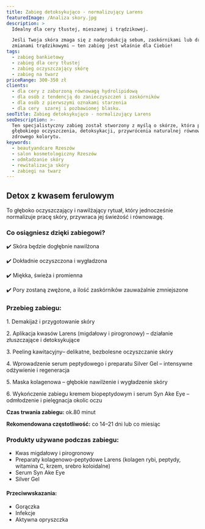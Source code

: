 ```yaml
---
title: Zabieg detoksykująco - normalizujący Larens
featuredImage: /Analiza skory.jpg
description: >
  Idealny dla cery tłustej, mieszanej i trądzikowej.

  Jeśli Twoja skóra zmaga się z nadprodukcją sebum, zaskórnikami lub drobnymi
  zmianami trądzikowymi — ten zabieg jest właśnie dla Ciebie!  
tags:
  - zabieg bankietowy
  - zabieg dla cery tłustej
  - zabieg oczyszczający skórę
  - zabieg na twarz
priceRange: 300-350 zł
clients:
  - dla cery z zaburzoną równowagą hydrolipidową
  - dla osób z tendencją do zanieczyszczeń i zaskórników
  - dla osób z pierwszymi oznakami starzenia
  - dla cery  szarej i pozbawionej blasku.
seoTitle: Zabieg detoksykująco - normalizujący Larens
seoDescription: >-
  Ten specjalistyczny zabieg został stworzony z myślą o skórze, która potrzebuje
  głębokiego oczyszczenia, detoksykacji, przywrócenia naturalnej równowagi i
  zdrowego kolorytu.
keywords:
  - beautyandcare Rzeszów
  - salon kosmetologiczny Rzeszów
  - odmładzanie skóry
  - rewitalizacja skóry
  - zabiegi na twarz
---
```


## Detox z kwasem ferulowym

To głęboko oczyszczający i nawilżający rytuał, który jednocześnie normalizuje pracę skóry, przywraca jej świeżość i równowagę.

### Co osiągniesz dzięki zabiegowi?

✔️ Skóra będzie dogłębnie nawilżona

✔️ Dokładnie oczyszczona i wygładzona

✔️ Miękka, świeża i promienna

✔️ Pory zostaną zwężone, a ilość zaskórników zauważalnie zmniejszone

### Przebieg zabiegu:

1\. Demakijaż i przygotowanie skóry

2\. Aplikacja kwasów Larens (migdałowy i pirogronowy) – działanie złuszczające i detoksykujące

3\. Peeling kawitacyjny– delikatne, bezbolesne oczyszczanie skóry

4\. Wprowadzenie serum peptydowego i preparatu Silver Gel – intensywne odżywienie i regeneracja

5\. Maska kolagenowa – głębokie nawilżenie i wygładzenie skóry

6\. Wykończenie zabiegu kremem biopeptydowym i serum Syn Ake Eye – odmłodzenie i pielęgnacja okolic oczu

**Czas trwania zabiegu:** ok.80 minut

**Rekomendowana częstotliwość:** co 14–21 dni lub co miesiąc

### Produkty używane podczas zabiegu:

* Kwas migdałowy i pirogronowy
* Preparaty kolagenowo-peptydowe Larens (kolagen rybi, peptydy, witamina C, krzem, srebro koloidalne)
* Serum Syn Ake Eye
* Silver Gel

#### Przeciwwskazania:

* Gorączka
* Infekcje
* Aktywna opryszczka

